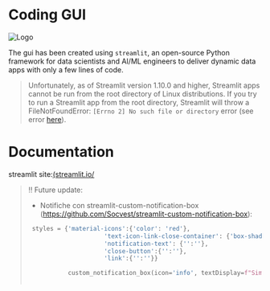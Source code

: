 # Coding GUI
![Logo](https://ericheilman.com/wp-content/uploads/2023/11/streamlit-logo-secondary-colormark-darktext.png?w=1568)

The gui has been created using `streamlit`, an open-source Python framework for data scientists and AI/ML engineers to deliver dynamic data apps with only a few lines of code. 

> Unfortunately, as of Streamlit version 1.10.0 and higher, Streamlit apps cannot be run from the root directory of Linux distributions. If you try to run a Streamlit app from the root directory, Streamlit will throw a FileNotFoundError: `[Errno 2] No such file or directory` error (see error [here](https://github.com/streamlit/streamlit/issues/5239)).




# Documentation

streamlit site:[(streamlit.io/](https://streamlit.io/)


> ‼️ Future update:
> - Notifiche con streamlit-custom-notification-box (https://github.com/Socvest/streamlit-custom-notification-box): 
>```python
>  styles = {'material-icons':{'color': 'red'},
>                      'text-icon-link-close-container': {'box-shadow': '#3896de 0px 4px'},
>                      'notification-text': {'':''},
>                      'close-button':{'':''},
>                      'link':{'':''}}
>
>            custom_notification_box(icon='info', textDisplay=f"Simulation for {plant["name"]} in site {site["name"]} done", externalLink='more info', url='#', styles=styles, key="foo")
>           

